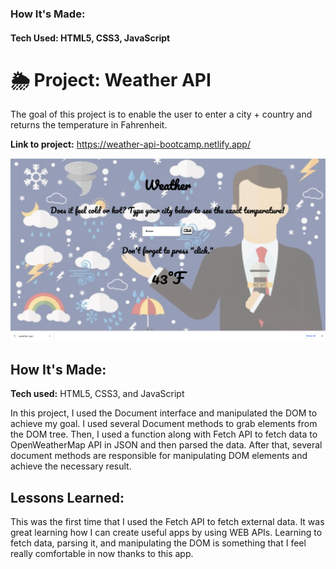 

### How It's Made:
#### Tech Used: HTML5, CSS3, JavaScript

# 🌦 Project: Weather API

The goal of this project is to enable the user to enter a city + country and returns the temperature in Fahrenheit.

**Link to project:** https://weather-api-bootcamp.netlify.app/

![alt tag](weather-map-api/weather.png)

## How It's Made:

**Tech used:** HTML5, CSS3, and JavaScript

In this project, I used the Document interface and manipulated the DOM to achieve my goal. I used several Document methods to grab elements from the DOM tree. Then, I used a function along with Fetch API to fetch data to OpenWeatherMap API in JSON and then parsed the data. After that, several document methods are responsible for manipulating DOM elements and achieve the necessary result.

## Lessons Learned:

This was the first time that I used the Fetch API to fetch external data. It was great learning how I can create useful apps by using WEB APIs. Learning to fetch data, parsing it, and manipulating the DOM is something that I feel really comfortable in now thanks to this app.
